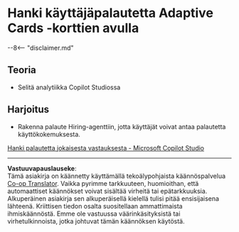 <!--
CO_OP_TRANSLATOR_METADATA:
{
  "original_hash": "729a62989ca37495e9c42888d3933137",
  "translation_date": "2025-10-17T05:29:28+00:00",
  "source_file": "docs/operative-preview/11-obtain-user-feedback/README.md",
  "language_code": "fi"
}
-->
# Hanki käyttäjäpalautetta Adaptive Cards -korttien avulla

--8<-- "disclaimer.md"

## Teoria

- Selitä analytiikka Copilot Studiossa

## Harjoitus

- Rakenna palaute Hiring-agenttiin, jotta käyttäjät voivat antaa palautetta käyttökokemuksesta.

[Hanki palautetta jokaisesta vastauksesta - Microsoft Copilot Studio](https://learn.microsoft.com/microsoft-copilot-studio/guidance/adaptive-card-add-feedback-for-every-response)

---

**Vastuuvapauslauseke**:  
Tämä asiakirja on käännetty käyttämällä tekoälypohjaista käännöspalvelua [Co-op Translator](https://github.com/Azure/co-op-translator). Vaikka pyrimme tarkkuuteen, huomioithan, että automaattiset käännökset voivat sisältää virheitä tai epätarkkuuksia. Alkuperäinen asiakirja sen alkuperäisellä kielellä tulisi pitää ensisijaisena lähteenä. Kriittisen tiedon osalta suositellaan ammattimaista ihmiskäännöstä. Emme ole vastuussa väärinkäsityksistä tai virhetulkinnoista, jotka johtuvat tämän käännöksen käytöstä.